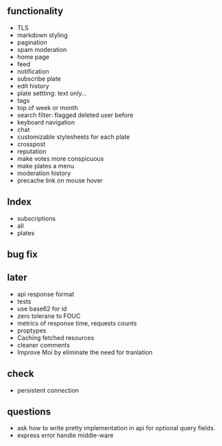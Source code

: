 ## functionality
* TLS
* markdown styling
* pagination
* spam moderation
* home page
* feed
* notification
* subscribe plate
* edit history
* plate settting: text only...
* tags
* top of week or month
* search filter: flagged deleted user before
* keyboard navigation
* chat
* customizable stylesheets for each plate
* crosspost
* reputation
* make votes more conspicuous
* make plates a menu
* moderation history
* precache link on mouse hover

## Index
* subscriptions
* all
* plates

## bug fix

## later
* api response format
* tests
* use base62 for id
* zero tolerane to FOUC
* metrics of response time, requests counts
* proptypes
* Caching fetched resources
* cleaner comments
* Improve Moi by eliminate the need for tranlation

## check
* persistent connection

## questions
* ask how to write pretty implementation in api for optional query fields.
* express error handle middle-ware
